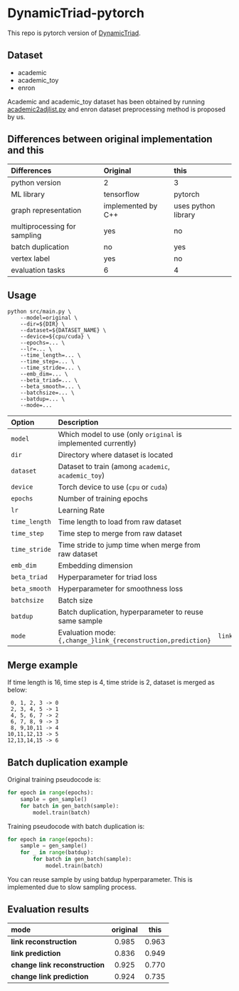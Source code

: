 # DynamicTriad-pytorch
This repo is pytorch version of [DynamicTriad](https://github.com/luckiezhou/DynamicTriad).

## Dataset

* academic
* academic_toy
* enron

Academic and academic_toy dataset has been obtained by running
[academic2adjlist.py](https://github.com/luckiezhou/DynamicTriad/blob/master/scripts/academic2adjlist.py)
and enron dataset preprocessing method is proposed by us.

## Differences between original implementation and this

| **Differences** | **Original** | **this** |
| :--- | :--- | :--- |
| python version | 2 | 3 |
| ML library | tensorflow | pytorch |
| graph representation | implemented by C++ | uses python library |
| multiprocessing for sampling | yes | no |
| batch duplication | no | yes |
| vertex label | yes | no |
| evaluation tasks | 6 | 4 |

## Usage

```shell
python src/main.py \
	--model=original \
	--dir=${DIR} \
	--dataset=${DATASET_NAME} \
	--device=${cpu/cuda} \
	--epochs=... \
	--lr=... \
	--time_length=... \
	--time_step=... \
	--time_stride=... \
	--emb_dim=... \
	--beta_triad=... \
	--beta_smooth=... \
	--batchsize=... \
	--batdup=... \
	--mode=...
```

| **Option** | **Description** | **Default** |
|:--- | :--- | :---: |
| `model` | Which model to use (only `original` is implemented currently) | `original` |
| `dir` | Directory where dataset is located | `datasets`|
|`dataset`| Dataset to train (among `academic`, `academic_toy`) | `academic`|
| `device` | Torch device to use (`cpu` or `cuda`) | `cpu`|
| `epochs` | Number of training epochs | 300 |
| `lr` | Learning Rate | 0.1 |
| `time_length` | Time length to load from raw dataset | 36 |
| `time_step` | Time step to merge from raw dataset | 4 |
| `time_stride` | Time stride to jump time when merge from raw dataset | 2 |
| `emb_dim` | Embedding dimension | 48 |
| `beta_triad` | Hyperparameter for triad loss | 1.0 |
| `beta_smooth` | Hyperparameter for smoothness loss | 1.0 |
| `batchsize` | Batch size | 10000 |
| `batdup` | Batch duplication, hyperparameter to reuse same sample | 5 |
| `mode` | Evaluation mode: `{,change_}link_{reconstruction,prediction}` | `link_reconstruction` |

## Merge example

If time length is 16, time step is 4, time stride is 2, dataset is merged as below:

```
 0, 1, 2, 3 -> 0
 2, 3, 4, 5 -> 1
 4, 5, 6, 7 -> 2
 6, 7, 8, 9 -> 3
 8, 9,10,11 -> 4
10,11,12,13 -> 5
12,13,14,15 -> 6
```

## Batch duplication example

Original training pseudocode is:
```python
for epoch in range(epochs):
	sample = gen_sample()
	for batch in gen_batch(sample):
		model.train(batch)
```

Training pseudocode with batch duplication is:
```python
for epoch in range(epochs):
	sample = gen_sample()
	for _ in range(batdup):
		for batch in gen_batch(sample):
			model.train(batch)
```

You can reuse sample by using batdup hyperparameter. This is implemented due to slow sampling process.

## Evaluation results
| **mode** | **original** | **this** |
| :--- | :---: | :---: |
| **link reconstruction** | 0.985 | 0.963 |
| **link prediction** | 0.836 | 0.949 |
| **change link reconstruction** | 0.925 | 0.770 |
| **change link prediction** | 0.924 | 0.735 |
